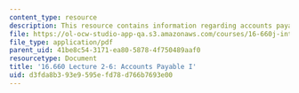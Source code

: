 ```yaml
---
content_type: resource
description: This resource contains information regarding accounts payable I.
file: https://ol-ocw-studio-app-qa.s3.amazonaws.com/courses/16-660j-introduction-to-lean-six-sigma-methods-january-iap-2012/d3fda8b393e9595efd78d766b7693e00_MIT16_660JIAP12_2-6C.pdf
file_type: application/pdf
parent_uid: 41be8c54-3171-ea80-5878-4f750489aaf0
resourcetype: Document
title: '16.660 Lecture 2-6: Accounts Payable I'
uid: d3fda8b3-93e9-595e-fd78-d766b7693e00
---
```

